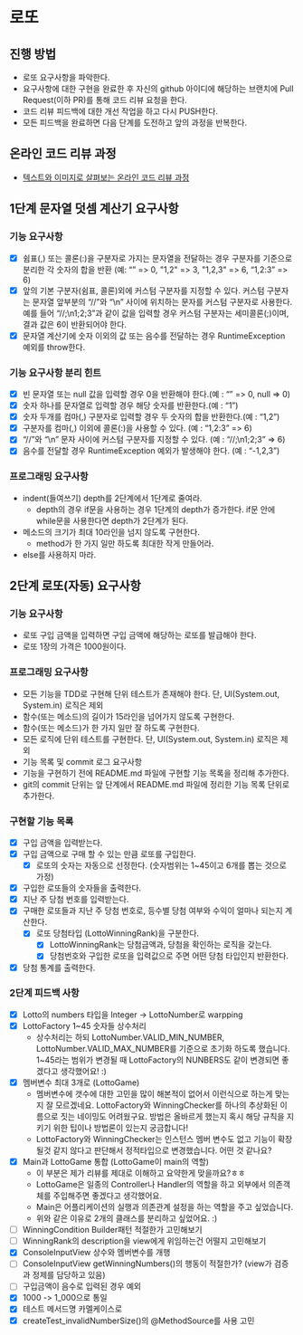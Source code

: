 # 로또
## 진행 방법
* 로또 요구사항을 파악한다.
* 요구사항에 대한 구현을 완료한 후 자신의 github 아이디에 해당하는 브랜치에 Pull Request(이하 PR)를 통해 코드 리뷰 요청을 한다.
* 코드 리뷰 피드백에 대한 개선 작업을 하고 다시 PUSH한다.
* 모든 피드백을 완료하면 다음 단계를 도전하고 앞의 과정을 반복한다.

## 온라인 코드 리뷰 과정
* [텍스트와 이미지로 살펴보는 온라인 코드 리뷰 과정](https://github.com/next-step/nextstep-docs/tree/master/codereview)

## 1단계 문자열 덧셈 계산기 요구사항
### 기능 요구사항
- [x] 쉼표(,) 또는 콜론(:)을 구분자로 가지는 문자열을 전달하는 경우 구분자를 기준으로 분리한 각 숫자의 합을 반환 (예: “” => 0, "1,2" => 3, "1,2,3" => 6, “1,2:3” => 6)
- [x] 앞의 기본 구분자(쉼표, 콜론)외에 커스텀 구분자를 지정할 수 있다. 커스텀 구분자는 문자열 앞부분의 “//”와 “\n” 사이에 위치하는 문자를 커스텀 구분자로 사용한다. 예를 들어 “//;\n1;2;3”과 같이 값을 입력할 경우 커스텀 구분자는 세미콜론(;)이며, 결과 값은 6이 반환되어야 한다.
- [x] 문자열 계산기에 숫자 이외의 값 또는 음수를 전달하는 경우 RuntimeException 예외를 throw한다.

### 기능 요구사항 분리 힌트
- [x] 빈 문자열 또는 null 값을 입력할 경우 0을 반환해야 한다.(예 : “” => 0, null => 0)
- [x] 숫자 하나를 문자열로 입력할 경우 해당 숫자를 반환한다.(예 : “1”)
- [x] 숫자 두개를 컴마(,) 구분자로 입력할 경우 두 숫자의 합을 반환한다.(예 : “1,2”)
- [x] 구분자를 컴마(,) 이외에 콜론(:)을 사용할 수 있다. (예 : “1,2:3” => 6)
- [x] “//”와 “\n” 문자 사이에 커스텀 구분자를 지정할 수 있다. (예 : “//;\n1;2;3” => 6)
- [x] 음수를 전달할 경우 RuntimeException 예외가 발생해야 한다. (예 : “-1,2,3”)

### 프로그래밍 요구사항
- indent(들여쓰기) depth를 2단계에서 1단계로 줄여라.
    - depth의 경우 if문을 사용하는 경우 1단계의 depth가 증가한다. if문 안에 while문을 사용한다면 depth가 2단계가 된다.
- 메소드의 크기가 최대 10라인을 넘지 않도록 구현한다.
    - method가 한 가지 일만 하도록 최대한 작게 만들어라.
- else를 사용하지 마라.

## 2단계 로또(자동) 요구사항
### 기능 요구사항
- 로또 구입 금액을 입력하면 구입 금액에 해당하는 로또를 발급해야 한다.
- 로또 1장의 가격은 1000원이다.

### 프로그래밍 요구사항
- 모든 기능을 TDD로 구현해 단위 테스트가 존재해야 한다. 단, UI(System.out, System.in) 로직은 제외
- 함수(또는 메소드)의 길이가 15라인을 넘어가지 않도록 구현한다.
- 함수(또는 메소드)가 한 가지 일만 잘 하도록 구현한다.
- 모든 로직에 단위 테스트를 구현한다. 단, UI(System.out, System.in) 로직은 제외
- 기능 목록 및 commit 로그 요구사항
- 기능을 구현하기 전에 README.md 파일에 구현할 기능 목록을 정리해 추가한다.
- git의 commit 단위는 앞 단계에서 README.md 파일에 정리한 기능 목록 단위로 추가한다.

### 구현할 기능 목록
- [x] 구입 금액을 입력받는다.
- [x] 구입 금액으로 구매 할 수 있는 만큼 로또를 구입한다.
    - [x] 로또의 숫자는 자동으로 선정한다. (숫자범위는 1~45이고 6개를 뽑는 것으로 가정)
- [x] 구입한 로또들의 숫자들을 출력한다.
- [x] 지난 주 당첨 번호를 입력받는다.
- [x] 구매한 로또들과 지난 주 당첨 번호로, 등수별 당첨 여부와 수익이 얼마나 되는지 계산한다.
    - [x] 로또 당첨타입 (LottoWinningRank)을 구분한다.
        - [x] LottoWinningRank는 당첨금액과, 당첨을 확인하는 로직을 갖는다.
        - [x] 당첨번호와 구입한 로또을 입력값으로 주면 어떤 당첨 타입인지 반환한다.
- [x] 당첨 통계를 출력한다.

### 2단계 피드백 사항
- [x] Lotto의 numbers 타입을 Integer -> LottoNumber로 warpping
- [x] LottoFactory 1~45 숫자들 상수처리
    - 상수처리는 하되 LottoNumber.VALID_MIN_NUMBER, LottoNumber.VALID_MAX_NUMBER를 기준으로 초기화 하도록 했습니다. 1~45라는 범위가 변경될 때 LottoFactory의 NUNBERS도 같이 변경되면 좋겠다고 생각했어요! :)
- [x] 멤버변수 최대 3개로 (LottoGame)
    - 멤버변수에 갯수에 대한 고민을 많이 해본적이 없어서 이런식으로 하는게 맞는지 잘 모르겠네요. LottoFactory와 WinningChecker를 하나의 추상화된 이름으로 짓는 네이밍도 어려웠구요. 방법은 올바르게 했는지 혹시 해당 규칙을 지키기 위한 팁이나 방법론이 있는지 궁금합니다!
    - LottoFactory와 WinningChecker는 인스턴스 멤버 변수도 없고 기능이 확장될것 같지 않다고 판단해서 정적타입으로 변경했습니다. 어떤 것 같나요?
- [x] Main과 LottoGame 통합 (LottoGame이 main의 역할)
    - 이 부분은 제가 리뷰를 제대로 이해하고 요약한게 맞을까요?ㅎㅎ
    - LottoGame은 일종의 Controller나 Handler의 역할을 하고 외부에서 의존객체를 주입해주면 좋겠다고 생각했어요. 
    - Main은 어플리케이션의 실행과 의존관계 설정을 하는 역할을 주고 싶었습니다.
    - 위와 같은 이유로 2개의 클래스를 분리하고 싶었어요. :)
- [ ] WinningCondition Builder패턴 적절한가 고민해보기
- [ ] WinningRank의 description을 view에게 위임하는건 어떨지 고민해보기
- [x] ConsoleInputView 상수와 멤버변수를 개행
- [ ] ConsoleInputView getWinningNumbers()의 행동이 적절한가? (view가 검증과 정제를 담당하고 있음)
- [ ] 구입금액이 음수로 입력된 경우 예외
- [x] 1000 -> 1_000으로 통일 
- [x] 테스트 메서드명 카멜케이스로
- [x] createTest_invalidNumberSize()의 @MethodSource를 사용 고민